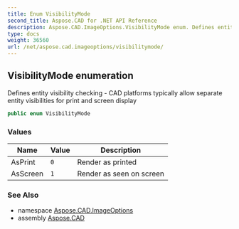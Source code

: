```yaml
---
title: Enum VisibilityMode
second_title: Aspose.CAD for .NET API Reference
description: Aspose.CAD.ImageOptions.VisibilityMode enum. Defines entity visibility checking  CAD platforms typically allow separate entity visibilities for print and screen display
type: docs
weight: 36560
url: /net/aspose.cad.imageoptions/visibilitymode/
---
```

## VisibilityMode enumeration

Defines entity visibility checking - CAD platforms typically allow separate entity visibilities for print and screen display

```csharp
public enum VisibilityMode
```

### Values

| Name | Value | Description |
| --- | --- | --- |
| AsPrint | `0` | Render as printed |
| AsScreen | `1` | Render as seen on screen |

### See Also

* namespace [Aspose.CAD.ImageOptions](../../aspose.cad.imageoptions/)
* assembly [Aspose.CAD](../../)


